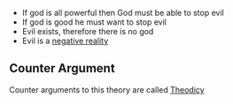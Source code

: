 - If god is all powerful then God must be able to stop evil
- If god is good he must want to stop evil 
- Evil exists, therefore there is no god
- Evil is a [negative reality][nr]

## Counter Argument
Counter arguments to this theory are called [Theodicy][theodicy]


[theodicy]: /Philosophy/Theodicy/README.md
[nr]: /Philosophy/Terms/Negative-Reality.md
